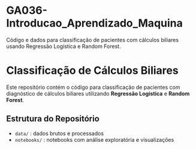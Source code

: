 # GA036-Introducao_Aprendizado_Maquina
Código e dados para classificação de pacientes com cálculos biliares usando Regressão Logística e Random Forest.

# Classificação de Cálculos Biliares

Este repositório contém o código para classificação de pacientes com diagnóstico de cálculos biliares utilizando **Regressão Logística** e **Random Forest**.

## Estrutura do Repositório

- `data/` : dados brutos e processados
- `notebooks/` : notebooks com análise exploratória e visualizações
